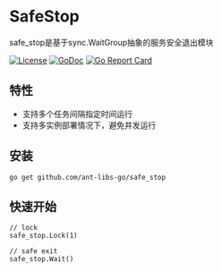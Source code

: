 # SafeStop

safe\_stop是基于sync.WaitGroup抽象的服务安全退出模块

[![License](https://img.shields.io/:license-apache%202-blue.svg)](https://opensource.org/licenses/Apache-2.0)
[![GoDoc](https://godoc.org/github.com/ant-libs-go/safe_stop?status.png)](http://godoc.org/github.com/ant-libs-go/safe_stop)
[![Go Report Card](https://goreportcard.com/badge/github.com/ant-libs-go/safe_stop)](https://goreportcard.com/report/github.com/ant-libs-go/safe_stop)

## 特性

* 支持多个任务间隔指定时间运行
* 支持多实例部署情况下，避免并发运行

## 安装

	go get github.com/ant-libs-go/safe_stop

## 快速开始

```golang
// lock
safe_stop.Lock(1)

// safe exit
safe_stop.Wait()
```

